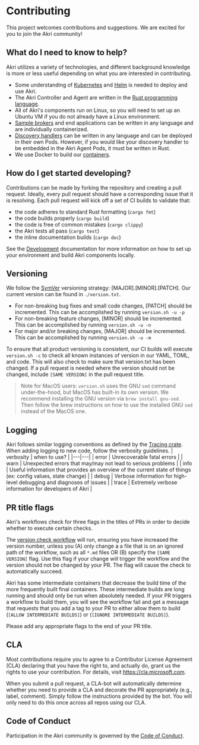# Contributing 
This project welcomes contributions and suggestions. We are excited for you to join the Akri community!

## What do I need to know to help?
Akri utilizes a variety of technologies, and different background knowledge is more or less useful depending on what you are interested in contributing. 
- Some understanding of [Kubernetes](https://kubernetes.io/) and [Helm](https://helm.sh/) is needed to deploy and use Akri. 
- The Akri Controller and Agent are written in the [Rust programming language](https://www.rust-lang.org/learn). 
- All of Akri's components run on Linux, so you will need to set up an Ubuntu VM if you do not already have a Linux environment. 
- [Sample brokers](./broker-development.md) and end applications can be written in any language and are individually containerized.
- [Discovery handlers](./discovery-handler-development.md) can be written in any language and can be deployed in their own Pods. However, if you would like your discovery handler to be embedded in the Akri Agent Pods, it must be written in Rust. 
- We use Docker to build our [containers](https://www.docker.com/resources/what-container).

## How do I get started developing?
Contributions can be made by forking the repository and creating a pull request.  Ideally, every pull request should have a corresponding issue that it is resolving.  Each pull request will kick off a set of CI builds to validate that:

* the code adheres to standard Rust formatting (`cargo fmt`)
* the code builds properly (`cargo build`)
* the code is free of common mistakes (`cargo clippy`)
* the Akri tests all pass (`cargo test`)
* the inline documentation builds (`cargo doc`)

See the [Development](./development.md) documentation for more information on how to set up your environment and build Akri components locally.

## Versioning
We follow the [SymVer](https://semver.org/) versioning strategy: [MAJOR].[MINOR].[PATCH]. Our current version can be found in `./version.txt`.

* For non-breaking bug fixes and small code changes, [PATCH] should be incremented.  This can be accomplished by running `version.sh -u -p`
* For non-breaking feature changes, [MINOR] should be incremented.  This can be accomplished by running `version.sh -u -n`
* For major and/or breaking changes, [MAJOR] should be incremented.  This can be accomplished by running `version.sh -u -m`

To ensure that all product versioning is consistent, our CI builds will execute `version.sh -c` to check all known instances of version in our YAML, TOML, and code.  This will also check to make sure that version.txt has been changed.  If a pull request is needed where the version should not be changed, include `[SAME VERSION]` in the pull request title.

> Note for MacOS users: `version.sh` uses the GNU `sed` command under-the-hood, but MacOS has built-in its own version. We recommend installing the GNU version via `brew install gnu-sed`. Then follow the brew instructions on how to use the installed GNU `sed` instead of the MacOS one.

## Logging
Akri follows similar logging conventions as defined by the [Tracing crate](https://docs.rs/tracing/0.1.22/tracing/struct.Level.html). When adding logging to new code, follow the verbosity guidelines. 
| verbosity |  when to use?  |
|---|---|
| error | Unrecoverable fatal errors |
| warn  | Unexpected errors that may/may not lead to serious problems |
| info  | Useful information that provides an overview of the current state of things (ex: config values, state change) |
| debug | Verbose information for high-level debugging and diagnoses of issues |
| trace | Extremely verbose information for developers of Akri |

## PR title flags
Akri's workflows check for three flags in the titles of PRs in order to decide whether to execute certain checks. 

The [version check workflow](../.github/workflows/check-versioning.yml) will run, ensuring you have increased the version number, unless you (A) only change a a file that is on an ignored path of the workflow, such as all `*.md` files OR (B) specify the `[SAME VERSION]` flag. Use this flag if your change will trigger the workflow and the version should not be changed by your PR. The flag will cause the check to automatically succeed.

Akri has some intermediate containers that decrease the build time of the more frequently built final containers. These intermediate builds are long running and should only be run when absolutely needed. If your PR triggers a workflow to build them, you will see the workflow fail and get a message that requests that you add a tag to your PR to either allow them to build (`[ALLOW INTERMEDIATE BUILDS]`) or (`[IGNORE INTERMEDIATE BUILDS]`). 

Please add any appropriate flags to the end of your PR title.


## CLA
Most contributions require you to agree to a Contributor License Agreement (CLA) declaring that you have the right to, and actually do, grant us the rights to use your contribution. For details, visit https://cla.microsoft.com.

When you submit a pull request, a CLA-bot will automatically determine whether you need to provide a CLA and decorate the PR appropriately (e.g., label, comment). Simply follow the instructions provided by the bot. You will only need to do this once across all repos using our CLA.

## Code of Conduct
Participation in the Akri community is governed by the [Code of Conduct](../CODE_OF_CONDUCT.md).
